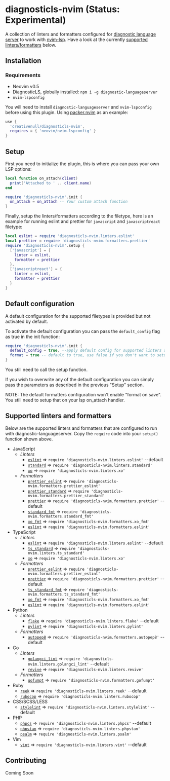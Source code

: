 # diagnosticls-nvim (Status: Experimental)

A collection of linters and formatters configured for [diagnostic language server][dls] to work with [nvim-lsp][lsp].
Have a look at the currently [supported linters/formatters](#supported-linters-and-formatters) below.

## Installation

### Requirements

+ Neovim v0.5
+ DiagnosticLS, globally installed: `npm i -g diagnostic-languageserver`
+ `nvim-lspconfig`

You will need to install `diagnostic-languageserver` and `nvim-lspconfig` before using this plugin. Using
[packer.nvim][packer] as an example:

```lua
use {
  'creativenull/diagnosticls-nvim',
  requires = { 'neovim/nvim-lspconfig' }
}
```

## Setup

First you need to initialize the plugin, this is where you can pass your own LSP options:

```lua
local function on_attach(client)
  print('Attached to ' .. client.name)
end

require 'diagnosticls-nvim'.init {
  on_attach = on_attach -- Your custom attach function
}
```

Finally, setup the linters/formatters according to the filetype, here is an example for running eslint and prettier
for `javascript` and `javascriptreact` filetype:

```lua
local eslint = require 'diagnosticls-nvim.linters.eslint'
local prettier = require 'diagnosticls-nvim.formatters.prettier'
require 'diagnosticls-nvim'.setup {
  ['javascript'] = {
    linter = eslint,
    formatter = prettier
  },
  ['javascriptreact'] = {
    linter = eslint,
    formatter = prettier
  }
}
```

## Default configuration

A default configuration for the supported filetypes is provided but not activated by default.

To activate the default configuration you can pass the `default_config` flag as true in the init function:

```lua
require 'diagnosticls-nvim'.init {
  default_config = true, --apply default config for supported linters and formatters
  format = true -- default to true, use false if you don't want to setup formatters by default
}
```

You still need to call the setup function.

If you wish to overwrite any of the default configuration
you can simply pass the parameters as described in the previous "Setup" section.

NOTE: The default formatters configuration won't enable "format on save".
You still need to setup that on your lsp on_attach handler.


## Supported linters and formatters

Below are the supported linters and formatters that are configured to run with diagnostic-languageserver. Copy the
`require` code into your `setup()` function shown above.

+ JavaScript
    + _Linters_
        + [`eslint`][eslint] => `require 'diagnosticls-nvim.linters.eslint'` --default
        + [`standard`][standard] => `require 'diagnosticls-nvim.linters.standard'`
        + [`xo`][xo] => `require 'diagnosticls-nvim.linters.xo'`
    + _Formatters_
        + [`prettier_eslint`][prettier_eslint] => `require 'diagnosticls-nvim.formatters.prettier_eslint'`
        + [`prettier_standard`][prettier_standard] => `require 'diagnosticls-nvim.formatters.prettier_standard'`
        + [`prettier`][prettier] => `require 'diagnosticls-nvim.formatters.prettier'` --default
        + [`standard_fmt`][standard] => `require 'diagnosticls-nvim.formatters.standard_fmt'`
        + [`xo_fmt`][xo] => `require 'diagnosticls-nvim.formatters.xo_fmt'`
        + [`eslint`][eslint] => `require 'diagnosticls-nvim.formatters.eslint'`
+ TypeScript
    + _Linters_
        + [`eslint`][eslint] => `require 'diagnosticls-nvim.linters.eslint'` --default
        + [`ts_standard`][ts_standard] => `require 'diagnosticls-nvim.linters.ts_standard'`
        + [`xo`][xo] => `require 'diagnosticls-nvim.linters.xo'`
    + _Formatters_
        + [`prettier_eslint`][prettier_eslint] => `require 'diagnosticls-nvim.formatters.prettier_eslint'`
        + [`prettier`][prettier] => `require 'diagnosticls-nvim.formatters.prettier'` --default
        + [`ts_standard_fmt`][ts_standard] => `require 'diagnosticls-nvim.formatters.ts_standard_fmt'`
        + [`xo_fmt`][xo] => `require 'diagnosticls-nvim.formatters.xo_fmt'`
        + [`eslint`][eslint] => `require 'diagnosticls-nvim.formatters.eslint'`
+ Python
    + _Linters_
        + [`flake`][flake] => `require 'diagnosticls-nvim.linters.flake'` --default
        + [`pylint`][pylint] => `require 'diagnosticls-nvim.linters.pylint'`
    + _Formatters_
        + [`autopep8`][autopep8] => `require 'diagnosticls-nvim.formatters.autopep8'` --default
+ Go
    + _Linters_
        + [`golangci_lint`][golangci_lint] => `require 'diagnosticls-nvim.linters.golangci_lint'` --default
        + [`revive`][revive] => `require 'diagnosticls-nvim.linters.revive'`
    + _Formatters_
        + [`gofumpt`][gofumpt] => `require 'diagnosticls-nvim.formatters.gofumpt'`
+ Ruby
    + [`reek`][reek] => `require 'diagnosticls-nvim.linters.reek'` --default
    + [`rubocop`][rubocop] => `require 'diagnosticls-nvim.linters.rubocop'`
+ CSS/SCSS/LESS
    + [`stylelint`][stylelint] => `require 'diagnosticls-nvim.linters.stylelint'` --default
+ PHP
    + [`phpcs`][phpcs] => `require 'diagnosticls-nvim.linters.phpcs'` --default
    + [`phpstan`][phpstan] => `require 'diagnosticls-nvim.linters.phpstan'`
    + [`psalm`][psalm] => `require 'diagnosticls-nvim.linters.psalm'`
+ Vim
    + [`vint`][vint] => `require 'diagnosticls-nvim.linters.vint'` --default

## Contributing

Coming Soon

[dls]: https://github.com/iamcco/diagnostic-languageserver
[lsp]: https://neovim.io/doc/user/lsp.html
[packer]: https://github.com/wbthomason/packer.nvim

[//]: # (Linters/Formatters list)
[autopep8]: https://github.com/hhatto/autopep8
[eslint]: https://github.com/eslint/eslint
[flake]: https://github.com/PyCQA/flake8
[gofumpt]: https://github.com/mvdan/gofumpt
[golangci_lint]: https://github.com/golangci/golangci-lint
[phpcs]: https://github.com/squizlabs/PHP_CodeSniffer
[phpstan]: https://github.com/phpstan/phpstan
[prettier]: https://github.com/prettier/prettier
[prettier_eslint]: https://github.com/prettier/prettier-eslint
[prettier_standard]: https://github.com/sheerun/prettier-standard
[psalm]: https://github.com/vimeo/psalm
[pylint]: https://github.com/PyCQA/pylint
[reek]: https://github.com/troessner/reek
[revive]: https://github.com/mgechev/revive
[rubocop]: https://github.com/rubocop/rubocop
[standard]: https://github.com/standard/standard
[stylelint]: https://github.com/stylelint/stylelint
[ts_standard]: https://github.com/standard/ts-standard
[vint]: https://github.com/Vimjas/vint
[xo]: https://github.com/xojs/xo
